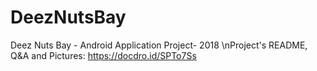 # DeezNutsBay
Deez Nuts Bay - Android Application Project- 2018
\nProject's README, Q&A and Pictures: https://docdro.id/SPTo7Ss 

